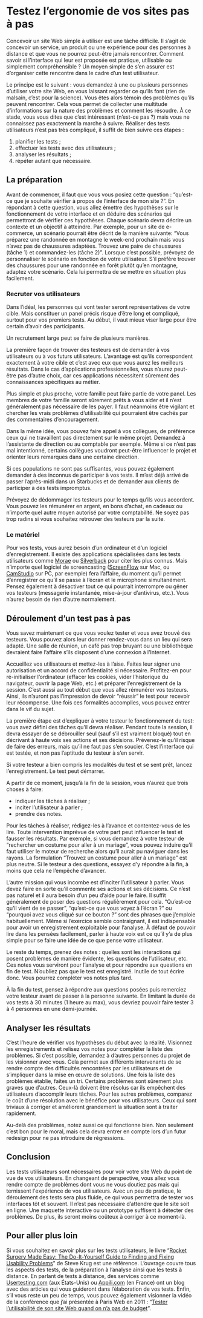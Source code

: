 # Testez l’ergonomie de vos sites pas à pas

Concevoir un site Web simple à utiliser est une tâche difficile. Il s’agit de concevoir un service, un produit ou une expérience pour des personnes à distance et que vous ne pourrez peut-être jamais rencontrer. Comment savoir si l’interface qui leur est proposée est pratique, utilisable ou simplement compréhensible ? Un moyen simple de s’en assurer est d’organiser cette rencontre dans le cadre d’un test utilisateur.

Le principe est le suivant : vous demandez à une ou plusieurs personnes d’utiliser votre site Web, en vous laissant regarder ce qu’ils font (rien de malsain, c’est pour la science). Vous êtes alors témoin des problèmes qu’ils peuvent rencontrer. Cela vous permet de collecter une multitude d’informations sur la nature des problèmes et comment les résoudre.
À ce stade, vous vous dites que c’est intéressant (n’est-ce pas ?) mais vous ne connaissez pas exactement la marche à suivre. Réaliser des tests utilisateurs n’est pas très compliqué, il suffit de bien suivre ces étapes :

1. planifier les tests ;
2. effectuer les tests avec des utilisateurs ;
3. analyser les résultats ;
4. répéter autant que nécessaire.

## La préparation

Avant de commencer, il faut que vous vous posiez cette question : “qu’est-ce que je souhaite vérifier à propos de l’interface de mon site ?”. En répondant à cette question, vous allez émettre des hypothèses sur le fonctionnement de votre interface et en déduire des scénarios qui permettront de vérifier ces hypothèses. Chaque scénario devra décrire un contexte et un objectif à atteindre.
Par exemple, pour un site de e-commerce, un scénario pourrait être décrit de la manière suivante:
“Vous préparez une randonnée en montagne le week-end prochain mais vous n’avez pas de chaussures adaptées. Trouvez une paire de chaussures (tâche 1) et commandez-les (tâche 2)”.
Lorsque c’est possible, prévoyez de personnaliser le scénario en fonction de votre utilisateur. S’il préfère trouver des chaussures pour une randonnée en forêt plutôt qu’en montagne, adaptez votre scénario. Cela lui permettra de se mettre en situation plus facilement.

### Recruter vos utilisateurs

Dans l’idéal, les personnes qui vont tester seront représentatives de votre cible. Mais constituer un panel précis risque d’être long et compliqué, surtout pour vos premiers tests. Au début, il vaut mieux viser large pour être certain d’avoir des participants.

Un recrutement large peut se faire de plusieurs manières.

La première façon de trouver des testeurs est de demander à vos utilisateurs ou à vos futurs utilisateurs. L’avantage est qu’ils correspondent exactement à votre cible et c’est avec eux que vous aurez les meilleurs résultats. Dans le cas d’applications professionnelles, vous n’aurez peut-être pas d’autre choix, car ces applications nécessitent sûrement des connaissances spécifiques au métier.

Plus simple et plus proche, votre famille peut faire partie de votre panel. Les membres de votre famille seront sûrement prêts à vous aider et il n’est généralement pas nécessaire de les payer. Il faut néanmoins être vigilant et chercher les vrais problèmes d’utilisabilité qui pourraient être cachés par des commentaires d’encouragement.

Dans la même idée, vous pouvez faire appel à vos collègues, de préférence ceux qui ne travaillent pas directement sur le même projet. Demandez à l’assistante de direction ou au comptable par exemple. Même si ce n’est pas mal intentionné, certains collègues voudront peut-être influencer le projet et orienter leurs remarques dans une certaine direction.

Si ces populations ne sont pas suffisantes, vous pouvez également demander à des inconnus de participer à vos tests. Il m’est déjà arrivé de passer l’après-midi dans un Starbucks et de demander aux clients de participer à des tests impromptus.

Prévoyez de dédommager les testeurs pour le temps qu’ils vous accordent. Vous pouvez les rémunérer en argent, en bons d’achat, en cadeaux ou n’importe quel autre moyen autorisé par votre comptabilité. Ne soyez pas trop radins si vous souhaitez retrouver des testeurs par la suite.

### Le matériel

Pour vos tests, vous aurez besoin d’un ordinateur et d’un logiciel d’enregistrement. Il existe des applications spécialisées dans les tests utilisateurs comme [Morae](http://www.techsmith.com/morae.html) ou [Silverback](http://silverbackapp.com/) pour citer les plus connus. Mais n’importe quel logiciel de screencasting ([ScreenFlow](http://www.telestream.net/screen-flow/) sur Mac, ou [CamStudio](http://camstudio.org/) sur PC, par exemple) fera l’affaire, du moment qu’il permet d’enregistrer ce qu’il se passe à l’écran et le microphone simultanément. Pensez également à désactiver tout ce qui pourrait interrompre ou gêner vos testeurs (messagerie instantanée, mise-à-jour d’antivirus, etc.). Vous n’aurez besoin de rien d’autre normalement.

## Déroulement d’un test pas à pas

Vous savez maintenant ce que vous voulez tester et vous avez trouvé des testeurs. Vous pouvez alors leur donner rendez-vous dans un lieu qui sera adapté. Une salle de réunion, un café pas trop bruyant ou une bibliothèque devraient faire l’affaire s’ils disposent d’une connexion à l’Internet.

Accueillez vos utilisateurs et mettez-les à l’aise. Faites leur signer une autorisation et un accord de confidentialité si nécessaire. Profitez-en pour ré-initialiser l’ordinateur (effacer les cookies, vider l’historique du navigateur, ouvrir la page Web, etc.) et préparer l’enregistrement de la session. 
C’est aussi au tout début que vous allez rémunérer vos testeurs. Ainsi, ils n’auront pas l’impression de devoir “réussir” le test pour recevoir leur récompense. Une fois ces formalités accomplies, vous pouvez entrer dans le vif du sujet.

La première étape est d’expliquer à votre testeur le fonctionnement du test: vous avez défini des tâches qu’il devra réaliser. Pendant toute la session, il devra essayer de se débrouiller seul (sauf s’il est vraiment bloqué) tout en décrivant à haute voix ses actions et ses décisions. Prévenez-le qu’il risque de faire des erreurs, mais qu’il ne faut pas s’en soucier. C’est l’interface qui est testée, et non pas l’aptitude du testeur à s’en servir.

Si votre testeur a bien compris les modalités du test et se sent prêt, lancez l’enregistrement. Le test peut démarrer.

A partir de ce moment, jusqu’à la fin de la session, vous n’aurez que trois choses à faire:

* indiquer les tâches à réaliser ;
* inciter l’utilisateur à parler ;
* prendre des notes.

Pour les tâches à réaliser, rédigez-les à l’avance et contentez-vous de les lire. Toute intervention imprévue de votre part peut influencer le test et fausser les résultats. 
Par exemple, si vous demandez à votre testeur de “rechercher un costume pour aller à un mariage”, vous pouvez induire qu’il faut utiliser le moteur de recherche alors qu’il aurait pu naviguer dans les rayons. La formulation “Trouvez un costume pour aller à un mariage” est plus neutre. Si le testeur a des questions, essayez d’y répondre à la fin, à moins que cela ne l’empêche d’avancer.

L’autre mission qui vous incombe est d’inciter l’utilisateur à parler. Vous devez faire en sorte qu’il commente ses actions et ses décisions. Ce n’est pas naturel et il aura besoin d’un peu d’aide pour le faire. Il suffit généralement de poser des questions régulièrement pour cela. “Qu’est-ce qu’il vient de se passer”, “qu’est-ce que vous voyez à l’écran ?” ou “pourquoi avez vous cliqué sur ce bouton ?” sont des phrases que j’emploie habituellement. Même si l’exercice semble contraignant, il est indispensable pour avoir un enregistrement exploitable pour l’analyse. À défaut de pouvoir lire dans les pensées facilement, parler à haute voix est ce qu’il y’a de plus simple pour se faire une idée de ce que pense votre utilisateur.

Le reste du temps, prenez des notes : quelles sont les interactions qui posent problèmes de manière évidente, les questions de l’utilisateur, etc. Ces notes vous serviront pour l’analyse et pour répondre aux questions en fin de test. N’oubliez pas que le test est enregistré. Inutile de tout écrire donc. Vous pourrez compléter vos notes plus tard.

À la fin du test, pensez à répondre aux questions posées puis remerciez votre testeur avant de passer à la personne suivante. En limitant la durée de vos tests à 30 minutes (1 heure au max), vous devriez pouvoir faire tester 3 à 4 personnes en une demi-journée.

## Analyser les résultats

C’est l’heure de vérifier vos hypothèses du début avec la réalité.
Visionnez les enregistrements et relisez vos notes pour compléter la liste des problèmes. Si c’est possible, demandez à d’autres personnes du projet de les visionner avec vous. Cela permet aux différents intervenants de se rendre compte des difficultés rencontrées par les utilisateurs et de s’impliquer dans la mise en œuvre de solutions.
Une fois la liste des problèmes établie, faites un tri. Certains problèmes sont sûrement plus graves que d’autres. Ceux-là doivent être résolus car ils empêchent des utilisateurs d’accomplir leurs tâches. Pour les autres problèmes, comparez le coût d’une résolution avec le bénéfice pour vos utilisateurs. Ceux qui sont triviaux à corriger et améliorent grandement la situation sont à traiter rapidement.

Au-delà des problèmes, notez aussi ce qui fonctionne bien. Non seulement c’est bon pour le moral, mais cela devra entrer en compte lors d’un futur redesign pour ne pas introduire de régressions.

## Conclusion

Les tests utilisateurs sont nécessaires pour voir votre site Web du point de vue de vos utilisateurs. En changeant de perspective, vous allez vous rendre compte de problèmes dont vous ne vous doutiez pas mais qui ternissent l'expérience de vos utilisateurs.
Avec un peu de pratique, le déroulement des tests sera plus fluide, ce qui vous permettra de tester vos interfaces tôt et souvent. Il n’est pas nécessaire d’attendre que le site soit en ligne. Une maquette interactive ou un prototype suffisent à détecter des problèmes. De plus, ils seront moins coûteux à corriger à ce moment-là.

## Pour aller plus loin

Si vous souhaitez en savoir plus sur les tests utilisateurs, le livre “[Rocket Surgery Made Easy: The Do-It-Yourself Guide to Finding and Fixing Usability Problems](http://www.amazon.fr/gp/product/0321657292/ref=as_li_ss_tl?ie=UTF8&tag=letraide13h3-21&linkCode=as2&camp=1642&creative=19458&creativeASIN=0321657292)” de Steve Krug est une référence. L’ouvrage couvre tous les aspects des tests, de la préparation à l’analyse ainsi que les tests à distance.
En parlant de tests à distance, des services comme [Usertesting.com](http://usertesting.com) (aux États-Unis) ou [Appili.com](http://appili.com) (en France) ont un blog avec des articles qui vous guideront dans l’élaboration de vos tests.
Enfin, s’il vous reste un peu de temps, vous pouvez également visionner la vidéo de la conférence que j’ai présentée à Paris Web en 2011 : “[Tester l’utilisabilité de son site Web quand on n’a pas de budget](http://www.paris-web.fr/2011/conferences/tester-lutilisabilite-de-son-site-web-quand-on-na-pas-de-budget.php)”.
